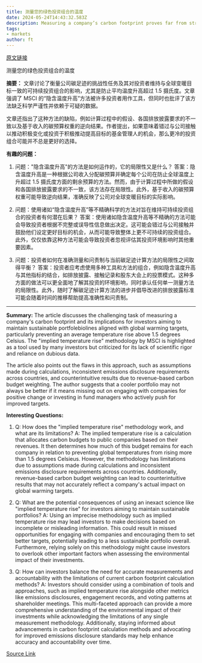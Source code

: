 ```yaml
---
title: 测量您的绿色投资组合的温度
date: 2024-05-24T14:43:32.583Z
description: Measuring a company’s carbon footprint proves far from straightforward
tags: 
- markets
author: ft
---
```


[原文链接](https://ft.com/content/80856366-772b-43b1-a4af-66c4738e680b)

测量您的绿色投资组合的温度

**摘要：**
文章讨论了衡量公司碳足迹的挑战性任务及其对投资者维持与全球变暖目标一致的可持续投资组合的影响，尤其是防止平均温度升高超过 1.5 摄氏度。文章强调了 MSCI 的“隐含温度升高”方法被许多投资者用作工具，但同时也批评了该方法缺乏科学严谨性并依赖于可疑的数据。

文章还指出了这种方法的缺陷，例如计算过程中的假设、各国排放披露要求的不一致以及基于收入的碳预算权重的逆向结果。作者提出，如果意味着错过与公司接触以推动积极变化或投资于积极推动提高目标的基金管理人的机会，那么更冷的投资组合可能并不总是更好的选择。

**有趣的问题：**

1. 问题："隐含温度升高"的方法是如何运作的，它的局限性又是什么？
   答案：隐含温度升高是一种根据公司收入分配碳预算并确定每个公司在防止全球温度上升超过 1.5 摄氏度方面的剩余预算的方法。然而，由于计算过程中所做的假设和各国排放披露要求的不一致，该方法存在局限性。此外，基于收入的碳预算权重可能导致逆向结果，准确反映了公司对全球变暖目标的实际影响。

2. 问题：使用诸如“隐含温度升高”等不精确科学的方法对旨在维持可持续投资组合的投资者有何潜在后果？
   答案：使用诸如隐含温度升高等不精确的方法可能会导致投资者根据不完整或误导性信息做出决定。这可能会错过与公司接触并鼓励他们设定更好目标的机会，从而可能导致整体上更不可持续的投资组合。此外，仅仅依靠这种方法可能会导致投资者忽视评估其投资环境影响时其他重要因素。

3. 问题：投资者如何在准确测量和问责制与当前碳足迹计算方法的局限性之间取得平衡？
   答案：投资者应考虑使用多种工具和方法的组合，例如隐含温度升高与其他指标的结合，如排放披露、接触记录和股东大会上的投票模式。这种多方面的做法可以更全面地了解其投资的环境影响，同时承认任何单一测量方法的局限性。此外，随时了解碳足迹计算方法的进步并倡导改进的排放披露标准可能会随着时间的推移帮助提高准确性和问责制。

---

**Summary:**
The article discusses the challenging task of measuring a company's carbon footprint and its implications for investors aiming to maintain sustainable portfolebiolines aligned with global warming targets, particularly preventing an average temperature rise above 1.5 degrees Celsius. The "implied temperature rise" methodology by MSCI is highlighted as a tool used by many investors but criticized for its lack of scientific rigor and reliance on dubious data.

The article also points out the flaws in this approach, such as assumptions made during calculations, inconsistent emissions disclosure requirements across countries, and counterintuitive results due to revenue-based carbon budget weighting. The author suggests that a cooler portfolio may not always be better if it means missing out on engaging with companies for positive change or investing in fund managers who actively push for improved targets.

**Interesting Questions:**
1. Q: How does the "implied temperature rise" methodology work, and what are its limitations?
   A: The implied temperature rise is a calculation that allocates carbon budgets to public companies based on their revenues. It then determines how much of this budget remains for each company in relation to preventing global temperatures from rising more than 1.5 degrees Celsieus. However, the methodology has limitations due to assumptions made during calculations and inconsistent emissions disclosure requirements across countries. Additionally, revenue-based carbon budget weighting can lead to counterintuitive results that may not accurately reflect a company's actual impact on global warming targets.
   
2. Q: What are the potential consequences of using an inexact science like "implied temperature rise" for investors aiming to maintain sustainable portfolios?
   A: Using an imprecise methodology such as implied temperature rise may lead investors to make decisions based on incomplete or misleading information. This could result in missed opportunities for engaging with companies and encouraging them to set better targets, potentially leading to a less sustainable portfolio overall. Furthermore, relying solely on this methodology might cause investors to overlook other important factors when assessing the environmental impact of their investments.
   
3. Q: How can investors balance the need for accurate measurements and accountability with the limitations of current carbon footprint calculation methods?
   A: Investors should consider using a combination of tools and approaches, such as implied temperature rise alongside other metrics like emissions disclosures, engagement records, and voting patterns at shareholder meetings. This multi-faceted approach can provide a more comprehensive understanding of the environmental impact of their investments while acknowledging the limitations of any single measurement methodology. Additionally, staying informed about advancements in carbon footprint calculation methods and advocating for improved emissions disclosure standards may help enhance accuracy and accountability over time.

[Source Link](https://ft.com/content/80856366-772b-43b1-a4af-66c4738e680b)

